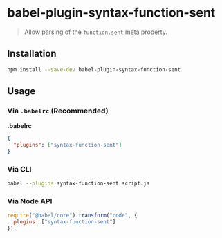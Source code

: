 # babel-plugin-syntax-function-sent

> Allow parsing of the `function.sent` meta property.

## Installation

```sh
npm install --save-dev babel-plugin-syntax-function-sent
```

## Usage

### Via `.babelrc` (Recommended)

**.babelrc**

```json
{
  "plugins": ["syntax-function-sent"]
}
```

### Via CLI

```sh
babel --plugins syntax-function-sent script.js
```

### Via Node API

```javascript
require("@babel/core").transform("code", {
  plugins: ["syntax-function-sent"]
});
```
